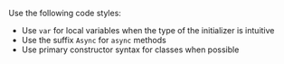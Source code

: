 
Use the following code styles:
- Use `var` for local variables when the type of the initializer is intuitive
- Use the suffix `Async` for `async` methods
- Use primary constructor syntax for classes when possible